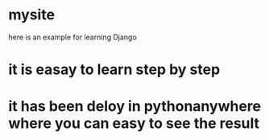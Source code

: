 # mysite
here is an example for learning Django
# it is easay to learn step by step
# it has been deloy in pythonanywhere where you can easy to see the result
